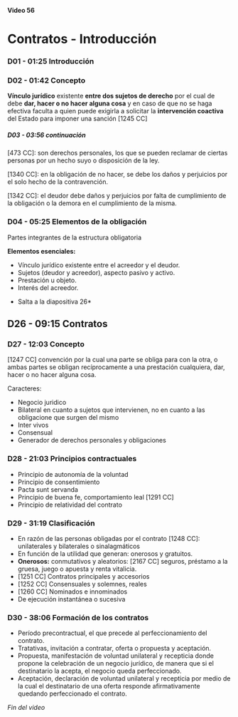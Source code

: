 **Video 56**

# Contratos - Introducción

### D01 - 01:25 Introducción

### D02 - 01:42 Concepto

**Vínculo jurídico** existente **entre dos sujetos de derecho** por el cual de debe **dar, hacer o no hacer alguna cosa** y en caso de que no se haga efectiva faculta a quien puede exigirla a solicitar la **intervención coactiva** del Estado para imponer una sanción [1245 CC]

##### D03 - 03:56 continuación

[473 CC]: son derechos personales, los que se pueden reclamar de ciertas personas por un hecho suyo o disposición de la ley.

[1340 CC]: en la obligación de no hacer, se debe los daños y perjuicios por el solo hecho de la contravención.

[1342 CC]: el deudor debe daños y perjuicios por falta de cumplimiento de la obligación o la demora en el cumplimiento de la misma.

### D04 - 05:25 Elementos de la obligación

Partes integrantes de la estructura obligatoria

**Elementos esenciales:**

- Vínculo jurídico existente entre el acreedor y el deudor.
- Sujetos (deudor y acreedor), aspecto pasivo y activo.
- Prestación u objeto.
- Interés del acreedor.

* Salta a la diapositiva 26*

## D26 - 09:15  Contratos

### D27 - 12:03 Concepto

[1247 CC] convención por la cual una parte se obliga para con la otra, o ambas partes se obligan recíprocamente a una prestación cualquiera, dar, hacer o no hacer alguna cosa.

Caracteres:

- Negocio juridico
- Bilateral en cuanto a sujetos que intervienen, no en cuanto a las obligacione que surgen del mismo
- Inter vivos
- Consensual
- Generador de derechos personales y obligaciones

### D28 - 21:03 Principios contractuales

- Principio de autonomía de la voluntad
- Principio de consentimiento
- Pacta sunt servanda
- Principio de buena fe, comportamiento leal [1291 CC]
- Principio de relatividad del contrato

### D29 - 31:19 Clasificación

- En razón de las personas obligadas por el contrato [1248 CC]: unilaterales y bilaterales o sinalagmáticos
- En función de la utilidad que generan: onerosos y gratuitos.
- **Onerosos:** conmutativos y aleatorios: [2167 CC] seguros, préstamo a la gruesa, juego o apuesta y renta vitalicia.
- [1251 CC] Contratos principales y accesorios
- [1252 CC] Consensuales y solemnes, reales
- [1260 CC] Nominados e innominados
- De ejecución instantánea o sucesiva

### D30 - 38:06 Formación de los contratos

- Período precontractual, el que precede al perfeccionamiento del contrato.
- Tratativas, invitación a contratar, oferta o propuesta y aceptación.
- Propuesta, manifestación de voluntad unilateral y recepticia donde propone la celebración de un negocio jurídico, de manera que si el destinatario la acepta, el negocio queda perfeccionado.
- Aceptación, declaración de voluntad unilateral y recepticia por medio de la cual el destinatario de una oferta responde afirmativamente quedando perfeccionado el contrato.

*Fin del video*